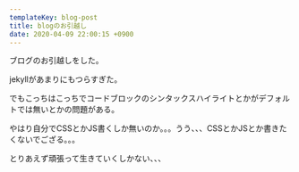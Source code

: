 ```yaml
---
templateKey: blog-post
title: blogのお引越し
date: 2020-04-09 22:00:15 +0900
---
```


ブログのお引越しをした。

jekyllがあまりにもつらすぎた。

でもこっちはこっちでコードブロックのシンタックスハイライトとかがデフォルトでは無いとかの問題がある。

やはり自分でCSSとかJS書くしか無いのか。。。うう、、、CSSとかJSとか書きたくないでござる。。。

とりあえず頑張って生きていくしかない、、、